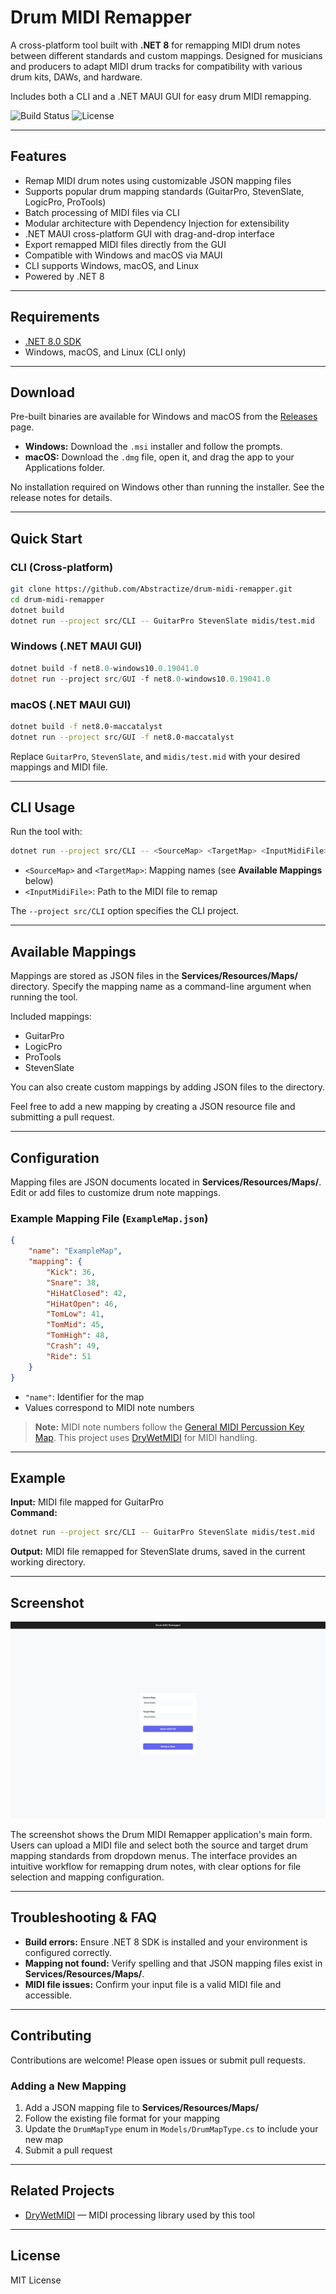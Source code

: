 # Drum MIDI Remapper

A cross-platform tool built with **.NET 8** for remapping MIDI drum notes between different standards and custom mappings. Designed for musicians and producers to adapt MIDI drum tracks for compatibility with various drum kits, DAWs, and hardware.

Includes both a CLI and a .NET MAUI GUI for easy drum MIDI remapping.

![Build Status](https://img.shields.io/github/actions/workflow/status/Abstractize/drum-midi-remapper/build-and-release.yml?branch=main)
![License](https://img.shields.io/github/license/Abstractize/drum-midi-remapper)

---

## Features

- Remap MIDI drum notes using customizable JSON mapping files
- Supports popular drum mapping standards (GuitarPro, StevenSlate, LogicPro, ProTools)
- Batch processing of MIDI files via CLI
- Modular architecture with Dependency Injection for extensibility
- .NET MAUI cross-platform GUI with drag-and-drop interface
- Export remapped MIDI files directly from the GUI
- Compatible with Windows and macOS via MAUI
- CLI supports Windows, macOS, and Linux
- Powered by .NET 8

---

## Requirements

- [.NET 8.0 SDK](https://dotnet.microsoft.com/download)
- Windows, macOS, and Linux (CLI only)

---

## Download

Pre-built binaries are available for Windows and macOS from the [Releases](https://github.com/Abstractize/drum-midi-remapper/releases) page.

- **Windows:** Download the `.msi` installer and follow the prompts.
- **macOS:** Download the `.dmg` file, open it, and drag the app to your Applications folder.

No installation required on Windows other than running the installer. See the release notes for details.

---

## Quick Start

### CLI (Cross-platform)

```bash
git clone https://github.com/Abstractize/drum-midi-remapper.git
cd drum-midi-remapper
dotnet build
dotnet run --project src/CLI -- GuitarPro StevenSlate midis/test.mid
```

### Windows (.NET MAUI GUI)

```powershell
dotnet build -f net8.0-windows10.0.19041.0
dotnet run --project src/GUI -f net8.0-windows10.0.19041.0
```

### macOS (.NET MAUI GUI)

```bash
dotnet build -f net8.0-maccatalyst
dotnet run --project src/GUI -f net8.0-maccatalyst
```

Replace `GuitarPro`, `StevenSlate`, and `midis/test.mid` with your desired mappings and MIDI file.

---

## CLI Usage

Run the tool with:

```bash
dotnet run --project src/CLI -- <SourceMap> <TargetMap> <InputMidiFile>
```

- `<SourceMap>` and `<TargetMap>`: Mapping names (see **Available Mappings** below)
- `<InputMidiFile>`: Path to the MIDI file to remap

The `--project src/CLI` option specifies the CLI project.

---

## Available Mappings

Mappings are stored as JSON files in the **Services/Resources/Maps/** directory. Specify the mapping name as a command-line argument when running the tool.

Included mappings:

- GuitarPro
- LogicPro
- ProTools
- StevenSlate

You can also create custom mappings by adding JSON files to the directory.

Feel free to add a new mapping by creating a JSON resource file and submitting a pull request.

---

## Configuration

Mapping files are JSON documents located in **Services/Resources/Maps/**. Edit or add files to customize drum note mappings.

### Example Mapping File (`ExampleMap.json`)

```json
{
    "name": "ExampleMap",
    "mapping": {
        "Kick": 36,
        "Snare": 38,
        "HiHatClosed": 42,
        "HiHatOpen": 46,
        "TomLow": 41,
        "TomMid": 45,
        "TomHigh": 48,
        "Crash": 49,
        "Ride": 51
    }
}
```

- `"name"`: Identifier for the map
- Values correspond to MIDI note numbers

> **Note:** MIDI note numbers follow the [General MIDI Percussion Key Map](https://www.midi.org/specifications-old/item/gm-level-1-sound-set). This project uses [DryWetMIDI](https://melanchall.github.io/drywetmidi/) for MIDI handling.

---

## Example

**Input:** MIDI file mapped for GuitarPro  
**Command:**

```bash
dotnet run --project src/CLI -- GuitarPro StevenSlate midis/test.mid
```

**Output:** MIDI file remapped for StevenSlate drums, saved in the current working directory.

---

## Screenshot

![Drum MIDI Remapper UI](docs/screenshots/app-ui.png)

The screenshot shows the Drum MIDI Remapper application's main form. Users can upload a MIDI file and select both the source and target drum mapping standards from dropdown menus. The interface provides an intuitive workflow for remapping drum notes, with clear options for file selection and mapping configuration.

---

## Troubleshooting & FAQ

- **Build errors:** Ensure .NET 8 SDK is installed and your environment is configured correctly.
- **Mapping not found:** Verify spelling and that JSON mapping files exist in **Services/Resources/Maps/**.
- **MIDI file issues:** Confirm your input file is a valid MIDI file and accessible.

---

## Contributing

Contributions are welcome! Please open issues or submit pull requests.

### Adding a New Mapping

1. Add a JSON mapping file to **Services/Resources/Maps/**
2. Follow the existing file format for your mapping
3. Update the `DrumMapType` enum in `Models/DrumMapType.cs` to include your new map
4. Submit a pull request

---

## Related Projects

- [DryWetMIDI](https://melanchall.github.io/drywetmidi/) — MIDI processing library used by this tool

---

## License

MIT License

